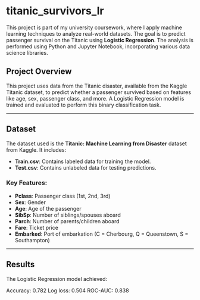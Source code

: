 # titanic_survivors_lr
This project is part of my university coursework, where I apply machine learning techniques to analyze real-world datasets. The goal is to predict passenger survival on the Titanic using **Logistic Regression**. The analysis is performed using Python and Jupyter Notebook, incorporating various data science libraries.


## Project Overview
This project uses data from the Titanic disaster, available from the Kaggle Titanic dataset, to predict whether a passenger survived based on features like age, sex, passenger class, and more. A Logistic Regression model is trained and evaluated to perform this binary classification task.

---

## Dataset

The dataset used is the **Titanic: Machine Learning from Disaster** dataset from Kaggle. It includes:
- **Train.csv**: Contains labeled data for training the model.
- **Test.csv**: Contains unlabeled data for testing predictions.

### Key Features:
- **Pclass**: Passenger class (1st, 2nd, 3rd)
- **Sex**: Gender
- **Age**: Age of the passenger
- **SibSp**: Number of siblings/spouses aboard
- **Parch**: Number of parents/children aboard
- **Fare**: Ticket price
- **Embarked**: Port of embarkation (C = Cherbourg, Q = Queenstown, S = Southampton)

---

## Results
The Logistic Regression model achieved:

Accuracy: 0.782
Log loss: 0.504
ROC-AUC: 0.838

